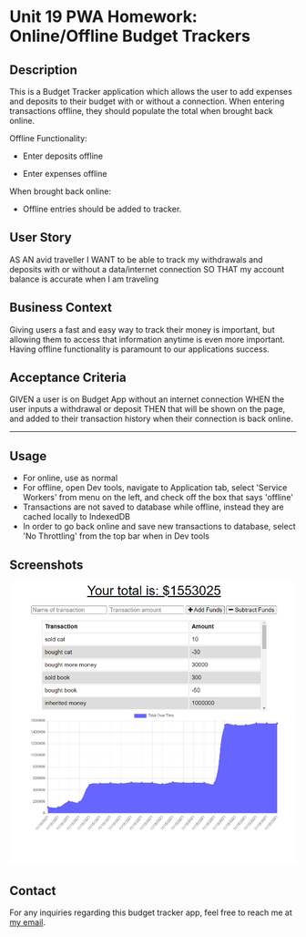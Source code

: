 # Unit 19 PWA Homework: Online/Offline Budget Trackers

## Description

This is a Budget Tracker application which allows the user to add expenses and deposits to their budget with or without a connection. When entering transactions offline, they should populate the total when brought back online.

Offline Functionality:

  * Enter deposits offline

  * Enter expenses offline

When brought back online:

  * Offline entries should be added to tracker.

## User Story
AS AN avid traveller
I WANT to be able to track my withdrawals and deposits with or without a data/internet connection
SO THAT my account balance is accurate when I am traveling

## Business Context

Giving users a fast and easy way to track their money is important, but allowing them to access that information anytime is even more important. Having offline functionality is paramount to our applications success.


## Acceptance Criteria
GIVEN a user is on Budget App without an internet connection
WHEN the user inputs a withdrawal or deposit
THEN that will be shown on the page, and added to their transaction history when their connection is back online.

- - -

## Usage

* For online, use as normal
* For offline, open Dev tools, navigate to Application tab, select 'Service Workers' from menu on the left, and check off the box that says 'offline'
* Transactions are not saved to database while offline, instead they are cached locally to IndexedDB
* In order to go back online and save new transactions to database, select 'No Throttling' from the top bar when in Dev tools

## Screenshots

![screenshot](./assets/screenshot.PNG)

## Contact

For any inquiries regarding this budget tracker app, feel free to reach me at [my email](mailto:khaleelpaulgreen.code@gmail.com).
